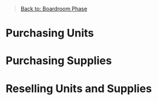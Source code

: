 > [Back to: Boardroom Phase](./BoardroomPhase.md)

# Purchasing Units

# Purchasing Supplies

# Reselling Units and Supplies

